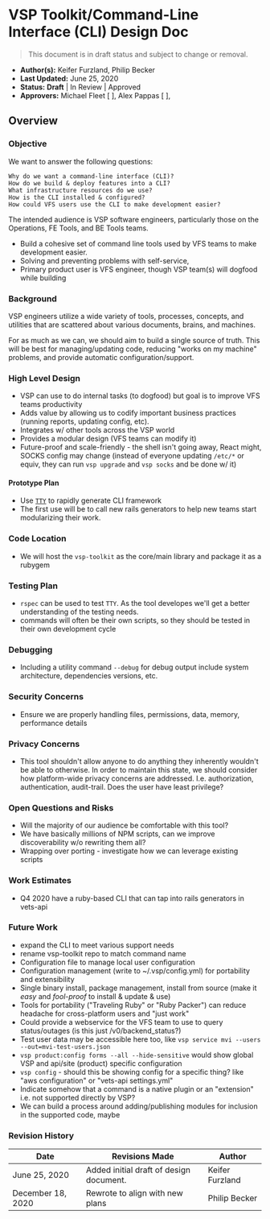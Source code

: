 # VSP Toolkit/Command-Line Interface (CLI) Design Doc

> This document is in draft status and subject to change or removal.

- **Author(s):** Keifer Furzland, Philip Becker
- **Last Updated:** June 25, 2020
- **Status:** **Draft** | In Review | Approved
- **Approvers:** Michael Fleet \[ \], Alex Pappas \[ \],

## Overview
### Objective

We want to answer the following questions:

    Why do we want a command-line interface (CLI)?
    How do we build & deploy features into a CLI?
    What infrastructure resources do we use?
    How is the CLI installed & configured?
    How could VFS users use the CLI to make development easier?

The intended audience is VSP software engineers, particularly those on the Operations, FE Tools, and BE Tools teams.

- Build a cohesive set of command line tools used by VFS teams to make development easier.
- Solving and preventing problems with self-service,
- Primary product user is VFS engineer, though VSP team(s) will dogfood while building


### Background

VSP engineers utilize a wide variety of tools, processes, concepts, and utilities that are scattered about various documents, brains, and machines.

For as much as we can, we should aim to build a single source of truth. This will be best for managing/updating code, reducing "works on my machine" problems, and provide automatic configuration/support.

### High Level Design

- VSP can use to do internal tasks (to dogfood) but goal is to improve VFS teams productivity
- Adds value by allowing us to codify important business practices (running reports, updating config, etc).
- Integrates w/ other tools across the VSP world
- Provides a modular design (VFS teams can modify it)
- Future-proof and scale-friendly - the shell isn't going away, React might, SOCKS config may change (instead of everyone updating `/etc/*` or equiv, they can run `vsp upgrade` and `vsp socks` and be done w/ it)
#### Prototype Plan

- Use [`TTY`](https://ttytoolkit.org/) to rapidly generate CLI framework
- The first use will be to call new rails generators to help new teams start modularizing their work.

### Code Location

- We will host the `vsp-toolkit` as the core/main library and package it as a rubygem

### Testing Plan

- `rspec` can be used to test `TTY`.  As the tool developes we'll get a better understanding of the testing needs.
- commands will often be their own scripts, so they should be tested in their own development cycle

### Debugging

- Including a utility command `--debug` for debug output include system architecture, dependencies versions, etc.

### Security Concerns

- Ensure we are properly handling files, permissions, data, memory, performance details

### Privacy Concerns

- This tool shouldn't allow anyone to do anything they inherently wouldn't be able to otherwise. In order to maintain this state, we should consider how platform-wide privacy concerns are addressed. I.e. authorization, authentication, audit-trail. Does the user have least privilege?

### Open Questions and Risks

- Will the majority of our audience be comfortable with this tool?
- We have basically millions of NPM scripts, can we improve discoverability w/o rewriting them all?
- Wrapping over porting - investigate how we can leverage existing scripts

### Work Estimates
- Q4 2020 have a ruby-based CLI that can tap into rails generators in vets-api

### Future Work
- expand the CLI to meet various support needs
- rename vsp-toolkit repo to match command name
- Configuration file to manage local user configuration
- Configuration management (write to ~/.vsp/config.yml) for portability and extensibility
- Single binary install, package management, install from source (make it *easy* and *fool-proof* to install & update & use)
- Tools for portability ("Traveling Ruby" or "Ruby Packer") can reduce headache for cross-platform users and "just work"
- Could provide a webservice for the VFS team to use to query status/outages (is this just /v0/backend_status?)
- Test user data may be accessible here too, like `vsp service mvi --users --out=mvi-test-users.json`
- `vsp product:config forms --all --hide-sensitive` would show global VSP and api/site (product) specific configuration
- `vsp config` - should this be showing config for a specific thing? like "aws configuration" or "vets-api settings.yml"
- Indicate somehow that a command is a native plugin or an "extension" i.e. not supported directly by VSP?
- We can build a process around adding/publishing modules for inclusion in the supported code, maybe


### Revision History

Date | Revisions Made | Author
-----|----------------|--------
June 25, 2020 | Added initial draft of design document. | Keifer Furzland
December 18, 2020 | Rewrote to align with new plans | Philip Becker
